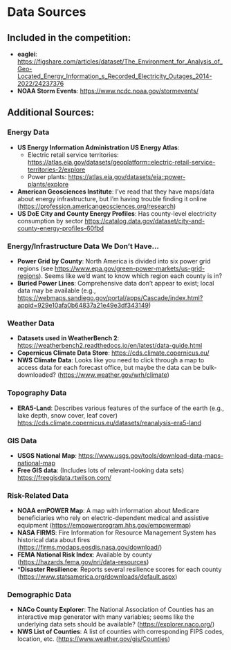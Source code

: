# Data Sources

## Included in the competition:
- **eaglei**: https://figshare.com/articles/dataset/The_Environment_for_Analysis_of_Geo-Located_Energy_Information_s_Recorded_Electricity_Outages_2014-2022/24237376
- **NOAA Storm Events**: https://www.ncdc.noaa.gov/stormevents/



## Additional Sources:
### Energy Data
- **US Energy Information Administration US Energy Atlas**:
  - Electric retail service territories: https://atlas.eia.gov/datasets/geoplatform::electric-retail-service-territories-2/explore
  - Power plants: https://atlas.eia.gov/datasets/eia::power-plants/explore
- **American Geosciences Institute**: I’ve read that they have maps/data about energy infrastructure, but I’m having trouble finding it online (https://profession.americangeosciences.org/research)
- **US DoE City and County Energy Profiles**: Has county-level electricity consumption by sector https://catalog.data.gov/dataset/city-and-county-energy-profiles-60fbd

### Energy/Infrastructure Data We Don’t Have...
- **Power Grid by County**: North America is divided into six power grid regions (see https://www.epa.gov/green-power-markets/us-grid-regions). Seems like we’d want to know which region each county is in?
- **Buried Power Lines**: Comprehensive data don’t appear to exist; local data may be available (e.g., https://webmaps.sandiego.gov/portal/apps/Cascade/index.html?appid=929e10afa0b64837a21e49e3df343149)


### Weather Data
- **Datasets used in WeatherBench 2**: https://weatherbench2.readthedocs.io/en/latest/data-guide.html
- **Copernicus Climate Data Store**: https://cds.climate.copernicus.eu/
- **NWS Climate Data**: Looks like you need to click through a map to access data for each forecast office, but maybe the data can be bulk-downloaded? (https://www.weather.gov/wrh/climate)

### Topography Data
- **ERA5-Land**: Describes various features of the surface of the earth (e.g., lake depth, snow cover, leaf cover) https://cds.climate.copernicus.eu/datasets/reanalysis-era5-land

### GIS Data
- **USGS National Map**: https://www.usgs.gov/tools/download-data-maps-national-map
- **Free GIS data**: (Includes lots of relevant-looking data sets) https://freegisdata.rtwilson.com/

### Risk-Related Data
- **NOAA emPOWER Map**: A map with information about Medicare beneficiaries who rely on electric-dependent medical and assistive equipment (https://empowerprogram.hhs.gov/empowermap)
- **NASA FIRMS**: Fire Information for Resource Management System has historical data about fires (https://firms.modaps.eosdis.nasa.gov/download/)
- **FEMA National Risk Index**: Available by county (https://hazards.fema.gov/nri/data-resources)
- ***Disaster Resilience**: Reports several resilience scores for each county (https://www.statsamerica.org/downloads/default.aspx)

### Demographic Data
- **NACo County Explorer**: The National Association of Counties has an interactive map generator with many variables; seems like the underlying data sets should be available? (https://explorer.naco.org/)
- **NWS List of Counties**: A list of counties with corresponding FIPS codes, location, etc. (https://www.weather.gov/gis/Counties)

